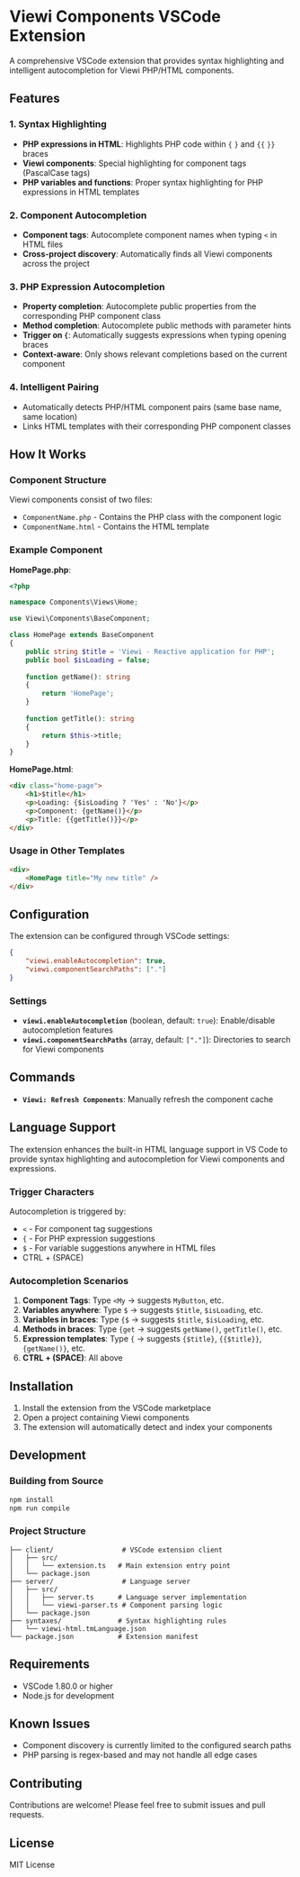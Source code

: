 # Viewi Components VSCode Extension

A comprehensive VSCode extension that provides syntax highlighting and intelligent autocompletion for Viewi PHP/HTML components.

## Features

### 1. Syntax Highlighting
- **PHP expressions in HTML**: Highlights PHP code within `{` `}` and `{{` `}}` braces
- **Viewi components**: Special highlighting for component tags (PascalCase tags)
- **PHP variables and functions**: Proper syntax highlighting for PHP expressions in HTML templates

### 2. Component Autocompletion
- **Component tags**: Autocomplete component names when typing `<` in HTML files
- **Cross-project discovery**: Automatically finds all Viewi components across the project

### 3. PHP Expression Autocompletion
- **Property completion**: Autocomplete public properties from the corresponding PHP component class
- **Method completion**: Autocomplete public methods with parameter hints
- **Trigger on `{`**: Automatically suggests expressions when typing opening braces
- **Context-aware**: Only shows relevant completions based on the current component

### 4. Intelligent Pairing
- Automatically detects PHP/HTML component pairs (same base name, same location)
- Links HTML templates with their corresponding PHP component classes

## How It Works

### Component Structure
Viewi components consist of two files:
- `ComponentName.php` - Contains the PHP class with the component logic
- `ComponentName.html` - Contains the HTML template

### Example Component

**HomePage.php**:
```php
<?php

namespace Components\Views\Home;

use Viewi\Components\BaseComponent;

class HomePage extends BaseComponent
{
    public string $title = 'Viewi - Reactive application for PHP';
    public bool $isLoading = false;
    
    function getName(): string
    {
        return 'HomePage';
    }
    
    function getTitle(): string
    {
        return $this->title;
    }
}
```

**HomePage.html**:
```html
<div class="home-page">
    <h1>$title</h1>
    <p>Loading: {$isLoading ? 'Yes' : 'No'}</p>
    <p>Component: {getName()}</p>
    <p>Title: {{getTitle()}}</p>
</div>
```

### Usage in Other Templates
```html
<div>
    <HomePage title="My new title" />
</div>
```

## Configuration

The extension can be configured through VSCode settings:

```json
{
    "viewi.enableAutocompletion": true,
    "viewi.componentSearchPaths": ["."]
}
```

### Settings

- **`viewi.enableAutocompletion`** (boolean, default: `true`): Enable/disable autocompletion features
- **`viewi.componentSearchPaths`** (array, default: `["."]`): Directories to search for Viewi components

## Commands

- **`Viewi: Refresh Components`**: Manually refresh the component cache

## Language Support

The extension enhances the built-in HTML language support in VS Code to provide syntax highlighting and autocompletion for Viewi components and expressions.

### Trigger Characters
Autocompletion is triggered by:
- `<` - For component tag suggestions
- `{` - For PHP expression suggestions  
- `$` - For variable suggestions anywhere in HTML files
- CTRL + (SPACE)

### Autocompletion Scenarios

1. **Component Tags**: Type `<My` → suggests `MyButton`, etc.
2. **Variables anywhere**: Type `$` → suggests `$title`, `$isLoading`, etc.
3. **Variables in braces**: Type `{$` → suggests `$title`, `$isLoading`, etc.
4. **Methods in braces**: Type `{get` → suggests `getName()`, `getTitle()`, etc.
5. **Expression templates**: Type `{` → suggests `{$title}`, `{{$title}}`, `{getName()}`, etc.
6. **CTRL + (SPACE)**: All above

## Installation

1. Install the extension from the VSCode marketplace
2. Open a project containing Viewi components
3. The extension will automatically detect and index your components

## Development

### Building from Source
```bash
npm install
npm run compile
```

### Project Structure
```
├── client/                 # VSCode extension client
│   ├── src/
│   │   └── extension.ts   # Main extension entry point
│   └── package.json
├── server/                 # Language server
│   ├── src/
│   │   ├── server.ts      # Language server implementation
│   │   └── viewi-parser.ts # Component parsing logic
│   └── package.json
├── syntaxes/              # Syntax highlighting rules
│   └── viewi-html.tmLanguage.json
└── package.json           # Extension manifest
```

## Requirements

- VSCode 1.80.0 or higher
- Node.js for development

## Known Issues

- Component discovery is currently limited to the configured search paths
- PHP parsing is regex-based and may not handle all edge cases

## Contributing

Contributions are welcome! Please feel free to submit issues and pull requests.

## License

MIT License
